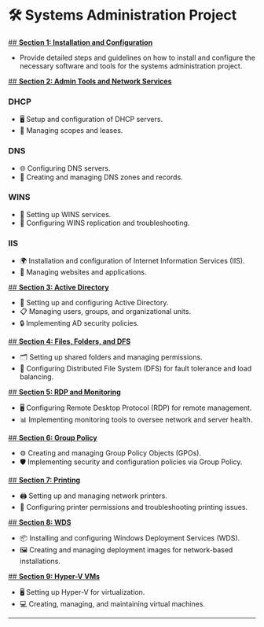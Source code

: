 # 🛠️ **Systems Administration Project**

[## **Section 1: Installation and Configuration**](Server%20Administration/1%20Installation%20and%20Configuration/Raine_Lab_One_Project_Documentation.pdf)

- Provide detailed steps and guidelines on how to install and configure the necessary software and tools for the systems administration project.

[## **Section 2: Admin Tools and Network Services**](Server%20Administration/2%20Admin%20Tools%20and%20Network%20Services/Raine_Lab_Two_Project_Documentation.pdf)

### **DHCP**
- 🖥️ Setup and configuration of DHCP servers.
- 📜 Managing scopes and leases.
  
### **DNS**
- 🌐 Configuring DNS servers.
- 📝 Creating and managing DNS zones and records.
  
### **WINS**
- 🔧 Setting up WINS services.
- 🔄 Configuring WINS replication and troubleshooting.

### **IIS**
- 🌍 Installation and configuration of Internet Information Services (IIS).
- 📂 Managing websites and applications.

[## **Section 3: Active Directory**](Server%20Administration/3%20Active%20Directory/Raine_Lab_Three_Project_Documentation.pdf)

- 👥 Setting up and configuring Active Directory.
- 📋 Managing users, groups, and organizational units.
- 🔒 Implementing AD security policies.

[## **Section 4: Files, Folders, and DFS**](Server%20Administration/4%20Files%2C%20Folders%20and%20DFS/Raine_Lab_Four_Project_Documentation.pdf)

- 🗂️ Setting up shared folders and managing permissions.
- 🔗 Configuring Distributed File System (DFS) for fault tolerance and load balancing.

[## **Section 5: RDP and Monitoring**](Server%20Administration/5%20RDP%20and%20Monitoring/Raine_Lab_Five_Project_Documentation.pdf)

- 🖥️ Configuring Remote Desktop Protocol (RDP) for remote management.
- 📊 Implementing monitoring tools to oversee network and server health.

[## **Section 6: Group Policy**](Server%20Administration/6%20Group%20Policy/Raine_Lab_Six_Project_Documentation.pdf)

- ⚙️ Creating and managing Group Policy Objects (GPOs).
- 🛡️ Implementing security and configuration policies via Group Policy.

[## **Section 7: Printing**](Server%20Administration/7%20Printing/Raine_Lab_Seven_Project_Documentation.pdf)

- 🖨️ Setting up and managing network printers.
- 🔧 Configuring printer permissions and troubleshooting printing issues.

[## **Section 8: WDS**](Server%20Administration/8%20WDS/Raine_Lab_Eight_Project_Documentation.pdf)

- 📦 Installing and configuring Windows Deployment Services (WDS).
- 🖼️ Creating and managing deployment images for network-based installations.

[## **Section 9: Hyper-V VMs**](Server%20Administration/9%20Hyper-V%20VM's/Raine_Lab_Nine_Project_Documentation.pdf)

- 🖥️ Setting up Hyper-V for virtualization.
- 💻 Creating, managing, and maintaining virtual machines.

---
